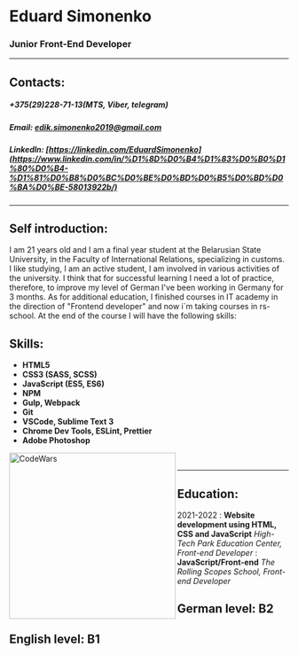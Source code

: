 # Eduard Simonenko
### Junior Front-End Developer
***
## Contacts:
##### +375(29)228-71-13(MTS, Viber, telegram)
##### Email: edik.simonenko2019@gmail.com
##### Linkedln: [https://linkedin.com/EduardSimonenko](https://www.linkedin.com/in/%D1%8D%D0%B4%D1%83%D0%B0%D1%80%D0%B4-%D1%81%D0%B8%D0%BC%D0%BE%D0%BD%D0%B5%D0%BD%D0%BA%D0%BE-58013922b/)
***
## Self introduction:
I am 21 years old and I am a final year student at the Belarusian State University, in the Faculty of International Relations, specializing in customs. I like studying, I am an active student, I am involved in various activities of the university. I think that for successful learning I need a lot of practice, therefore, to improve my level of German I've been working in Germany for 3 months. As for additional education, I finished courses in IT academy in the direction of "Frontend developer" and now i`m taking courses in rs-school. At the end of the course I will have the following skills: 

## Skills:
+ **HTML5**
+ **CSS3 (SASS, SCSS)**
+ **JavaScript (ES5, ES6)**
+ **NPM**
+ **Gulp, Webpack**
+ **Git**
+ **VSCode, Sublime Text 3**
+ **Chrome Dev Tools, ESLint, Prettier**
+ **Adobe Photoshop**

[<img align="left" alt="CodeWars" width="300px" src="https://www.codewars.com/users/EduardSimonenko/badges/large"/>](codewars)</br>  

***
## Education:  

2021-2022
: **Website development using HTML, CSS and JavaScript**
*High-Tech Park Education Center, Front-end Developer*
: **JavaScript/Front-end**
*The Rolling Scopes School, Front-end Developer*

## German level: B2
## English level: B1
